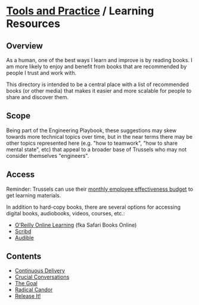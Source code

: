 # [Tools and Practice](../README.md) / Learning Resources

## Overview

As a human, one of the best ways I learn and improve is by reading books. I am more likely to enjoy and benefit from books that are recommended by people I trust and work with.

This directory is intended to be a central place with a list of recommended books (or other media) that makes it easier and more scalable for people to share and discover them.

## Scope

Being part of the Engineering Playbook, these suggestions may skew towards more technical topics over time, but in the near terms there may be other topics represented here (e.g. "how to teamwork", "how to share mental state", etc) that appeal to a broader base of Trussels who may not consider themselves "engineers".

## Access

Reminder: Trussels can use their [monthly employee effectiveness budget](https://docs.google.com/document/d/1hvie-sPwZgOw8U7W2qmCk6dzWf7TYX28_CRfFCWL_FI/edit) to get learning materials.

In addition to hard-copy books, there are several options for accessing digital books, audiobooks, videos, courses, etc.:

* [O'Reilly Online Learning](https://www.oreilly.com/online-learning/individuals.html) (fka Safari Books Online)
* [Scribd](https://www.scribd.com/)
* [Audible](https://www.audible.com/)

## Contents

* [Continuous Delivery](./continuous_delivery.md)
* [Crucial Conversations](./crucial_conversations.md)
* [The Goal](./goal.md)
* [Radical Candor](./radical_candor.md)
* [Release It!](./release_it.md)
